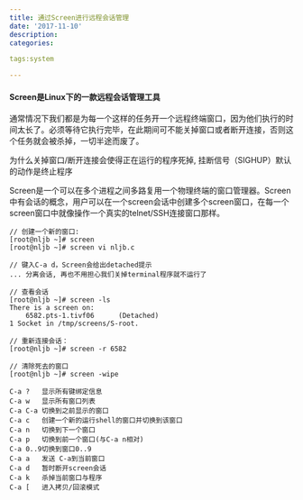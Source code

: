 ```yaml
---
title: 通过Screen进行远程会话管理
date: '2017-11-10'
description:
categories:

tags:system

---
```


>

#### Screen是Linux下的一款远程会话管理工具

>

通常情况下我们都是为每一个这样的任务开一个远程终端窗口，因为他们执行的时间太长了。必须等待它执行完毕，在此期间可不能关掉窗口或者断开连接，否则这个任务就会被杀掉，一切半途而废了。

>

为什么关掉窗口/断开连接会使得正在运行的程序死掉, 挂断信号（SIGHUP）默认的动作是终止程序

>

Screen是一个可以在多个进程之间多路复用一个物理终端的窗口管理器。Screen中有会话的概念，用户可以在一个screen会话中创建多个screen窗口，在每一个screen窗口中就像操作一个真实的telnet/SSH连接窗口那样。

>

	// 创建一个新的窗口:
	[root@nljb ~]# screen
	[root@nljb ~]# screen vi nljb.c

	// 键入C-a d，Screen会给出detached提示
	... 分离会话, 再也不用担心我们关掉terminal程序就不运行了

	// 查看会话
	[root@nljb ~]# screen -ls
	There is a screen on:
		6582.pts-1.tivf06      (Detached)
	1 Socket in /tmp/screens/S-root.

	// 重新连接会话：
	[root@nljb ~]# screen -r 6582

	// 清除死去的窗口
	[root@nljb ~]# screen -wipe 

>

	C-a ?	显示所有键绑定信息
	C-a w	显示所有窗口列表
	C-a C-a	切换到之前显示的窗口
	C-a c	创建一个新的运行shell的窗口并切换到该窗口
	C-a n	切换到下一个窗口
	C-a p	切换到前一个窗口(与C-a n相对)
	C-a 0..9切换到窗口0..9
	C-a a	发送 C-a到当前窗口
	C-a d	暂时断开screen会话
	C-a k	杀掉当前窗口与程序
	C-a [	进入拷贝/回滚模式

>
